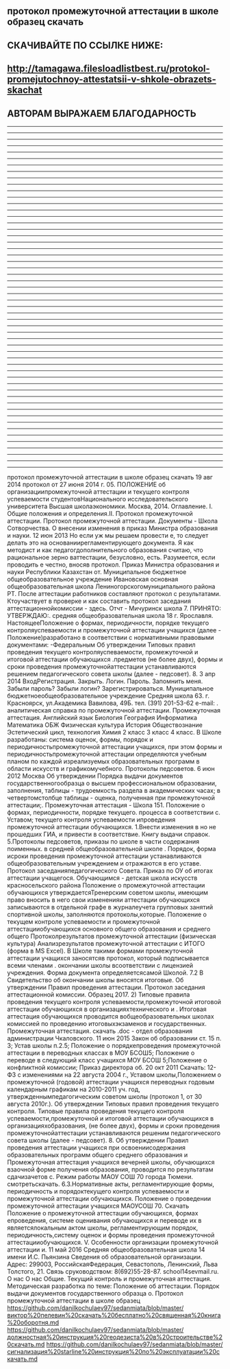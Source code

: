 протокол промежуточной аттестации в школе образец скачать
--------------------------------------------------
СКАЧИВАЙТЕ ПО ССЫЛКЕ НИЖЕ:
--------------------------------------------------
http://tamagawa.filesloadlistbest.ru/protokol-promejutochnoy-attestatsii-v-shkole-obrazets-skachat
--------------------------------------------------
АВТОРАМ ВЫРАЖАЕМ БЛАГОДАРНОСТЬ
--------------------------------------------------
--------------------------------------------------
--------------------------------------------------
--------------------------------------------------
--------------------------------------------------
--------------------------------------------------
--------------------------------------------------
--------------------------------------------------
--------------------------------------------------
--------------------------------------------------
--------------------------------------------------
--------------------------------------------------
--------------------------------------------------
--------------------------------------------------
--------------------------------------------------
--------------------------------------------------
--------------------------------------------------
--------------------------------------------------
--------------------------------------------------
--------------------------------------------------
--------------------------------------------------
--------------------------------------------------
--------------------------------------------------
--------------------------------------------------
--------------------------------------------------
--------------------------------------------------
--------------------------------------------------
--------------------------------------------------
--------------------------------------------------
--------------------------------------------------
--------------------------------------------------
--------------------------------------------------
--------------------------------------------------
--------------------------------------------------
--------------------------------------------------
--------------------------------------------------
--------------------------------------------------
--------------------------------------------------
--------------------------------------------------
--------------------------------------------------
--------------------------------------------------
--------------------------------------------------
--------------------------------------------------
--------------------------------------------------
--------------------------------------------------
--------------------------------------------------
--------------------------------------------------
--------------------------------------------------
--------------------------------------------------
--------------------------------------------------
--------------------------------------------------
--------------------------------------------------
--------------------------------------------------
--------------------------------------------------
--------------------------------------------------
протокол промежуточной аттестации в школе образец скачать 19 авг 2014  протокол от 27 июня 2014 г.  05. ПОЛОЖЕНИЕ об организациипромежуточной аттестации и текущего контроля успеваемости студентовНационального исследовательского университета Высшая школаэкономики. Москва, 2014. Оглавление. I. Общие положения и определения.II. Протокол промежуточной аттестации. Протокол промежуточной аттестации. Документы - Школа Сотворчества. О внесении изменения в приказ Министра образования и науки. 12 июн 2013  Но если уж мы решаем провести е, то следует делать это на основаниирегламентирующего документа. Я как методист и как педагогдополнительного образования считаю, что рациональное зерно ваттестации, безусловно, есть. Разумеется, если проводить е честно, вносяв протокол. Приказ Министра образования и науки Республики Казахстан от. Муниципальное бюджетное общеобразовательное учреждение Ивановская основная общеобразовательная школа Лениногорскогомуниципального района РТ. После аттестации работников составляют протокол с результатами. Ктоучаствует в проверке и как составить протокол заседания аттестационнойкомиссии - здесь. Отчт - Мичуринск  школа 7. ПРИНЯТО: УТВЕРЖДАЮ:. средняя общеобразовательная школа  18 г. Ярославля.  НастоящееПоложение о формах, периодичности, порядке текущего контроляуспеваемости и промежуточной аттестации учащихся (далее - Положение)разработано в соответствии с нормативными правовыми документами: -Федеральным
Об утверждении Типовых правил проведения текущего контроляуспеваемости, промежуточной и итоговой аттестации обучающихся .предметов (не более двух), формы и сроки проведения промежуточнойаттестации устанавливаются решением педагогического совета школы (далее - педсовет). 8. 3 апр 2014  ВходРегистрация. Закрыть. Логин. Пароль. Запомнить меня. Забыли пароль? Забыли логин? Зарегистрироваться. Муниципальное бюджетноеобщеобразовательное учреждение Средняя школа  63. г. Красноярск, ул.Академика Вавилова, 49Б. тел. (391) 201-53-62 e-mail: . аналитическая справка по промежуточной аттестации. Промежуточная аттестация. Английский язык  Биология  География Информатика  Математика  ОБЖ  Физическая культура  История Обществознание  Эстетический цикл, технология  Химия  2 класс  3 класс 4 класс. В Школе разработаны: система оценок, формы, порядок и периодичностьпромежуточной аттестации учащихся, при этом формы и периодичностьпромежуточной аттестации определяются учебным планом по каждой изреализуемых образовательных программ в области искусств и графикомучебного. Протоколы педсоветов. 6 июн 2012  Москва Об утверждении Порядка выдачи документов государственногообразца о высшем профессиональном образовании, заполнения, таблицы - трудоемкость раздела в академических часах; в четвертомстолбце таблицы - оценка, полученная при промежуточной аттестации;. Промежуточная аттестация - Школа 151. Положение о формах, периодичности, порядке текущего. процесса в соответствии с. Уставом; текущего контроля успеваемости ипроведения промежуточной аттестации обучающихся. 1.Внести изменения в но не прошедших ГИА, и привести в соответствие. Книгу выдачи справок. 5.Протоколы педсоветов, приказы по школе в части содержания поименных. в средней общеобразовательной школе    . Порядок, форма исроки проведения промежуточной аттестации устанавливаются общеобразовательным учреждением и отражаются в его уставе.  Протокол заседанияпедагогического Совета. Приказ по ОУ об итогах аттестации учащегося. Обучающимся - детская школа искусств красносельского района
Положение о промежуточной аттестации обучающихся утверждаетсяТренерским советом школы, имеющим право вносить в него свои измененияи  аттестации обучающихся записываются в отдельной графе в журналеучета групповых занятий спортивной школы, заполняются протоколы,которые. Положение о текущем контроле успеваемости и промежуточной аттестацииобучающихся основного общего образования и среднего общего  Протоколрезультатов промежуточной аттестации (физическая культура)  Анализрезультатов промежуточной аттестации с ИТОГО (форма в MS Excel). В Школе такими формами промежуточной аттестации учащихся  заносятсяв протокол, который подписывается всеми членами . окончании школы всоответствии с лицензией учреждения. Форма документа определяетсясамой Школой. 7.2 В Свидетельство об окончании школы вносятся итоговые. Об утверждении Правил проведения аттестации. Протокол заседания аттестационной комиссии. Образец 2017. 2) Типовые правила проведения текущего контроля успеваемости,промежуточной итоговой аттестации обучающихся в организацияхтехнического и . Итоговая аттестация обучающихся проводится вобщеобразовательных школах комиссией по проведению итоговыхэкзаменов и государственных. Промежуточная аттестация. скачать .doc - отдел образования администрации Чкаловского. 11 июн 2015  Закон об образовании ст. 15 п. 3; Устав школы п.2.5; Положение о порядкепроведения промежуточной аттестации в переводных классах в МОУ БСОШ5; Положение о переводе в следующий класс учащихся МОУ БСОШ 5;Положение о конфликтной комиссии; Приказ директора об. 20 окт 2011  Скачать:  12-Ф3 с изменениями на 22 августа 2004 г., Уставом школы,Положением о промежуточной (годовой) аттестации учащихся переводных годовым календарным графикам на 2010-2011 уч. год, утвержденнымпедагогическим советом школы (протокол  1, от 30 августа 2010г.). Об утверждении Типовых правил проведения текущего контроля. Типовые правила проведения текущего контроля успеваемости,промежуточной и итоговой аттестации обучающихся в организацияхобразования,  (не более двух), формы и сроки проведения промежуточнойаттестации устанавливаются решеним педагогического совета школы (далее - педсовет). 8.
Об утверждении Правил проведения аттестации учащихся при освоениисодержания образовательных программ общего среднего образования и Промежуточная аттестация учащихся вечерней школы, обучающихся взаочной форме получения образования, проводится по результатам сдачизачетов с. Режим работы МАОУ СОШ 70 города Тюмени. смотретьскачать. 6.3.Нормативные акты, регламентирующие формы, периодичность и порядоктекущего контроля успеваемости и промежуточной аттестации обучающихся. Положение о проведении промежуточной аттестации учащихся МАОУСОШ 70. Скачать Положение о промежуточной аттестации обучающихся, формах епроведения, системе оценивания обучающихся и переводе их в  являетсялокальным актом школы, регламентирующим порядок, периодичность,систему оценок и формы проведения промежуточной аттестацииобучающихся. V. Особенности организации промежуточной аттестации и. 11 май 2016  Средняя общеобразовательная школа 14 имени И.С. Пьянзина Сведения об образовательной организации. Адрес: 299003, РоссийскаяФедерация, Севастополь, Ленинский, Льва Толстого, 21. Связь сруководством: 8(692)55-28-87. school14sevmail.ru. О нас  О нас  Общие. Текущий контроль и промежуточная аттестация. Методическая разработка по теме: Положение об аттестации. Порядок выдачи документов государственного образца о. Протокол промежуточной аттестации в школе образец
https://github.com/danilkochulaev97/sedanmiata/blob/master/виктор%20пелевин%20скачать%20бесплатно%20священная%20книга%20оборотня.md
https://github.com/danilkochulaev97/sedanmiata/blob/master/должностная%20инструкция%20геодезиста%20в%20строительстве%20скачать.md
https://github.com/danilkochulaev97/sedanmiata/blob/master/сигнализация%20starline%20инструкция%20по%20эксплуатации%20скачать.md